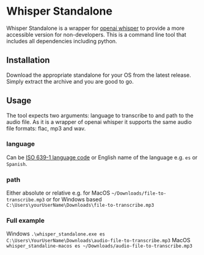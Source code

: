 # Whisper Standalone
Whisper Standalone is a wrapper for [openai whisper](https://github.com/openai/whisper) to provide a more accessible version for non-developers.
This is a command line tool that includes all dependencies including python.

## Installation
Download the appropriate standalone for your OS from the latest release.
Simply extract the archive and you are good to go.

## Usage
The tool expects two arguments: language to transcribe to and path to the audio file.
As it is a wrapper of openai whisper it supports the same audio file formats: flac, mp3 and wav.
### language
Can be [ISO 639-1 language code](https://en.wikipedia.org/wiki/List_of_ISO_639_language_codes) or English name of the language e.g. `es` or `Spanish`.
### path
Either absolute or relative e.g. for MacOS `~/Downloads/file-to-transcribe.mp3` or for Windows based `C:\Users\yourUserName\Downloads\file-to-transcribe.mp3`
### Full example
Windows
``.\whisper_standalone.exe es C:\Users\YourUserName\Downloads\audio-file-to-transcribe.mp3``
MacOS
``
whisper_standaline-macos es ~/Downloads/audio-file-to-transcribe.mp3
``